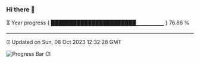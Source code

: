 ### Hi there 👋

⏳ Year progress { ███████████████████████▁▁▁▁▁▁▁ } 76.86 %

---

⏰ Updated on Sun, 08 Oct 2023 12:32:28 GMT

![Progress Bar CI](https://github.com/liununu/liununu/workflows/Progress%20Bar%20CI/badge.svg)
